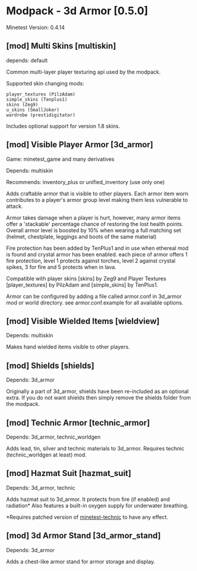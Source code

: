 Modpack - 3d Armor [0.5.0]
==========================

Minetest Version: 0.4.14

[mod] Multi Skins [multiskin]
-----------------------------

depends: default

Common multi-layer player texturing api used by the modpack.

Supported skin changing mods: 

	player_textures (PilzAdam)
	simple_skins (Tenplus1)
	skins (Zeg9)
	u_skins (SmallJoker)
	wardrobe (prestidigitator)

Includes optional support for version 1.8 skins.

[mod] Visible Player Armor [3d_armor]
-------------------------------------

Game: minetest_game and many derivatives

Depends: multiskin

Recommends: inventory_plus or unified_inventory (use only one)

Adds craftable armor that is visible to other players. Each armor item worn contributes to
a player's armor group level making them less vulnerable to attack.

Armor takes damage when a player is hurt, however, many armor items offer a 'stackable'
percentage chance of restoring the lost health points. Overall armor level is boosted by 10%
when wearing a full matching set (helmet, chestplate, leggings and boots of the same material)

Fire protection has been added by TenPlus1 and in use when ethereal mod is found and crystal
armor has been enabled.  each piece of armor offers 1 fire protection, level 1 protects
against torches, level 2 against crystal spikes, 3 for fire and 5 protects when in lava.

Compatible with player skins [skins] by Zeg9 and Player Textures [player_textures] by PilzAdam
and [simple_skins] by TenPlus1.

Armor can be configured by adding a file called armor.conf in 3d_armor mod or world directory.
see armor.conf.example for all available options.

[mod] Visible Wielded Items [wieldview]
---------------------------------------

Depends: multiskin

Makes hand wielded items visible to other players.

[mod] Shields [shields]
-----------------------

Depends: 3d_armor

Originally a part of 3d_armor, shields have been re-included as an optional extra.
If you do not want shields then simply remove the shields folder from the modpack.

[mod] Technic Armor [technic_armor]
-----------------------------------

Depends: 3d_armor, technic_worldgen

Adds lead, tin, silver and technic materials to 3d_armor.
Requires technic (technic_worldgen at least) mod.

[mod] Hazmat Suit [hazmat_suit]
-------------------------------

Depends: 3d_armor, technic

Adds hazmat suit to 3d_armor. It protects from fire (if enabled) and radiation*
Also features a built-in oxygen supply for underwater breathing.

*Requires patched version of [minetest-technic](https://github.com/minetest-technic/technic/pull/275) to have any effect.

[mod] 3d Armor Stand [3d_armor_stand]
-------------------------------------

Depends: 3d_armor

Adds a chest-like armor stand for armor storage and display.
